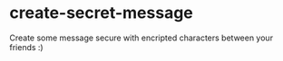 # create-secret-message

Create some message secure with encripted characters between your friends :)
